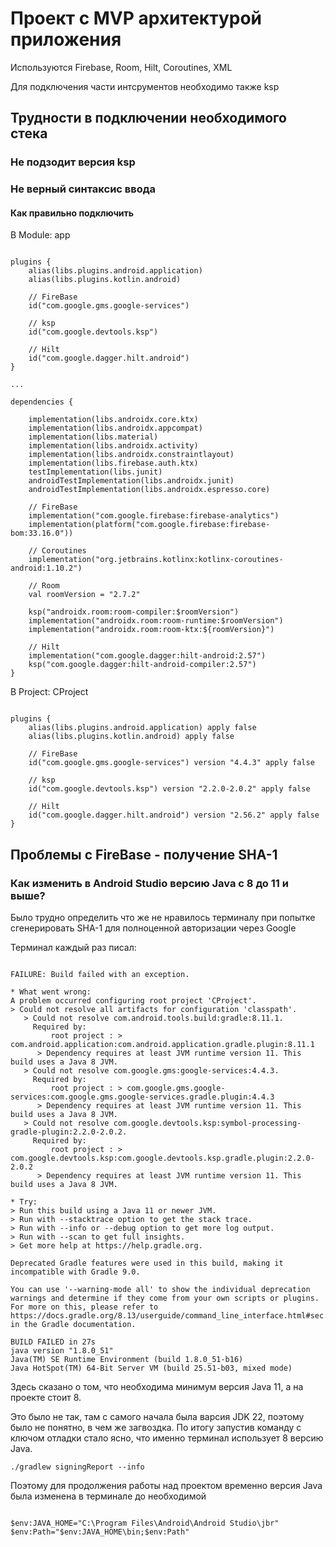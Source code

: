 # Проект с MVP архитектурой приложения 

Используются Firebase, Room, Hilt, Coroutines, XML

Для подключения части интсрументов необходимо также ksp


## Трудности в подключении необходимого стека

### Не подзодит версия ksp
### Не верный синтаксис ввода

#### Как правильно подключить

В Module: app
~~~

plugins {
    alias(libs.plugins.android.application)
    alias(libs.plugins.kotlin.android)

    // FireBase
    id("com.google.gms.google-services")

    // ksp
    id("com.google.devtools.ksp")

    // Hilt
    id("com.google.dagger.hilt.android")
}

...

dependencies {

    implementation(libs.androidx.core.ktx)
    implementation(libs.androidx.appcompat)
    implementation(libs.material)
    implementation(libs.androidx.activity)
    implementation(libs.androidx.constraintlayout)
    implementation(libs.firebase.auth.ktx)
    testImplementation(libs.junit)
    androidTestImplementation(libs.androidx.junit)
    androidTestImplementation(libs.androidx.espresso.core)

    // FireBase
    implementation("com.google.firebase:firebase-analytics")
    implementation(platform("com.google.firebase:firebase-bom:33.16.0"))

    // Coroutines
    implementation("org.jetbrains.kotlinx:kotlinx-coroutines-android:1.10.2")

    // Room
    val roomVersion = "2.7.2"

    ksp("androidx.room:room-compiler:$roomVersion")
    implementation("androidx.room:room-runtime:$roomVersion")
    implementation("androidx.room:room-ktx:${roomVersion}")

    // Hilt
    implementation("com.google.dagger:hilt-android:2.57")
    ksp("com.google.dagger:hilt-android-compiler:2.57")
}

~~~

В Project: CProject
~~~

plugins {
    alias(libs.plugins.android.application) apply false
    alias(libs.plugins.kotlin.android) apply false

    // FireBase
    id("com.google.gms.google-services") version "4.4.3" apply false

    // ksp
    id("com.google.devtools.ksp") version "2.2.0-2.0.2" apply false

    // Hilt
    id("com.google.dagger.hilt.android") version "2.56.2" apply false
}

~~~


## Проблемы с FireBase - получение SHA-1

### Как изменить в Android Studio версию Java с 8 до 11 и выше? 
Было трудно определить что же не нравилось терминалу при попытке сгенерировать SHA-1 для полноценной авторизации через Google

Терминал каждый раз писал:

~~~

FAILURE: Build failed with an exception.

* What went wrong:
A problem occurred configuring root project 'CProject'.
> Could not resolve all artifacts for configuration 'classpath'.
   > Could not resolve com.android.tools.build:gradle:8.11.1.
     Required by:
         root project : > com.android.application:com.android.application.gradle.plugin:8.11.1
      > Dependency requires at least JVM runtime version 11. This build uses a Java 8 JVM.
   > Could not resolve com.google.gms:google-services:4.4.3.
     Required by:
         root project : > com.google.gms.google-services:com.google.gms.google-services.gradle.plugin:4.4.3
      > Dependency requires at least JVM runtime version 11. This build uses a Java 8 JVM.
   > Could not resolve com.google.devtools.ksp:symbol-processing-gradle-plugin:2.2.0-2.0.2.
     Required by:
         root project : > com.google.devtools.ksp:com.google.devtools.ksp.gradle.plugin:2.2.0-2.0.2
      > Dependency requires at least JVM runtime version 11. This build uses a Java 8 JVM.

* Try:
> Run this build using a Java 11 or newer JVM.
> Run with --stacktrace option to get the stack trace.
> Run with --info or --debug option to get more log output.
> Run with --scan to get full insights.
> Get more help at https://help.gradle.org.

Deprecated Gradle features were used in this build, making it incompatible with Gradle 9.0.

You can use '--warning-mode all' to show the individual deprecation warnings and determine if they come from your own scripts or plugins.
For more on this, please refer to https://docs.gradle.org/8.13/userguide/command_line_interface.html#sec:command_line_warnings in the Gradle documentation.

BUILD FAILED in 27s
java version "1.8.0_51"
Java(TM) SE Runtime Environment (build 1.8.0_51-b16)
Java HotSpot(TM) 64-Bit Server VM (build 25.51-b03, mixed mode)

~~~

Здесь сказано о том, что необходима минимум версия Java 11, а на проекте стоит 8. 

Это было не так, там с самого начала была варсия JDK 22, поэтому было не понятно, в чем же загвоздка.
По итогу запустив команду с ключом отладки стало ясно, что именно терминал использует 8 версию Java.
~~~
./gradlew signingReport --info
~~~

Поэтому для продолжения работы над проектом временно версия Java была изменена в терминале до необходимой

~~~

$env:JAVA_HOME="C:\Program Files\Android\Android Studio\jbr"
$env:Path="$env:JAVA_HOME\bin;$env:Path"

~~~

